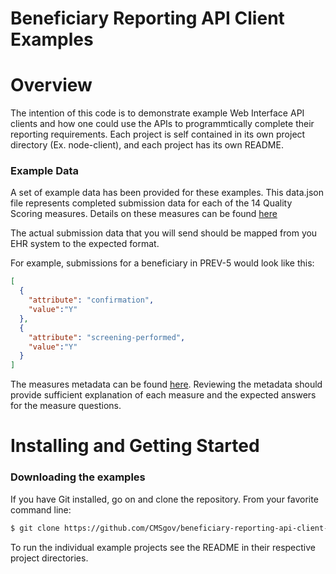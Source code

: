 # Beneficiary Reporting API Client Examples

# Overview #
The intention of this code is to demonstrate example Web Interface API clients and how one could use the APIs to programmtically complete their reporting requirements. Each project is self contained in its own project directory (Ex. node-client), and each project has its own README.

### Example Data
A set of example data has been provided for these examples. This data.json file represents completed submission data for each of the 14 Quality Scoring measures. Details on these measures can be found [here](https://qpp-cm-prod-content.s3.amazonaws.com/uploads/153/2018-CMS-Web-Interface-Measures-and-supporting-documents.zip)

The actual submission data that you will send should be mapped from you EHR system to the expected format.

For example, submissions for a beneficiary in PREV-5 would look like this:
```json
[
  {
    "attribute": "confirmation",
    "value":"Y"
  },
  {
    "attribute": "screening-performed",
    "value":"Y"
  }
]
```

The measures metadata can be found [here](https://qpp.cms.gov/api/submissions/web-interface/docs/#/Measures%20Metadata/get_metadata). Reviewing the metadata should provide sufficient explanation of each measure and the expected answers for the measure questions.

# Installing and Getting Started #

### Downloading the examples ###

If you have Git installed, go on and clone the repository.
From your favorite command line:

```bash
$ git clone https://github.com/CMSgov/beneficiary-reporting-api-client-examples.git
```

To run the individual example projects see the README in their respective project directories.
